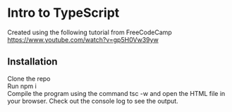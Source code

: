 # Intro to TypeScript
Created using the following tutorial from FreeCodeCamp
https://www.youtube.com/watch?v=gp5H0Vw39yw

## Installation
Clone the repo  
Run npm i  
Compile the program using the command tsc -w and open the HTML file in your browser. Check out the console log to see the output. 
